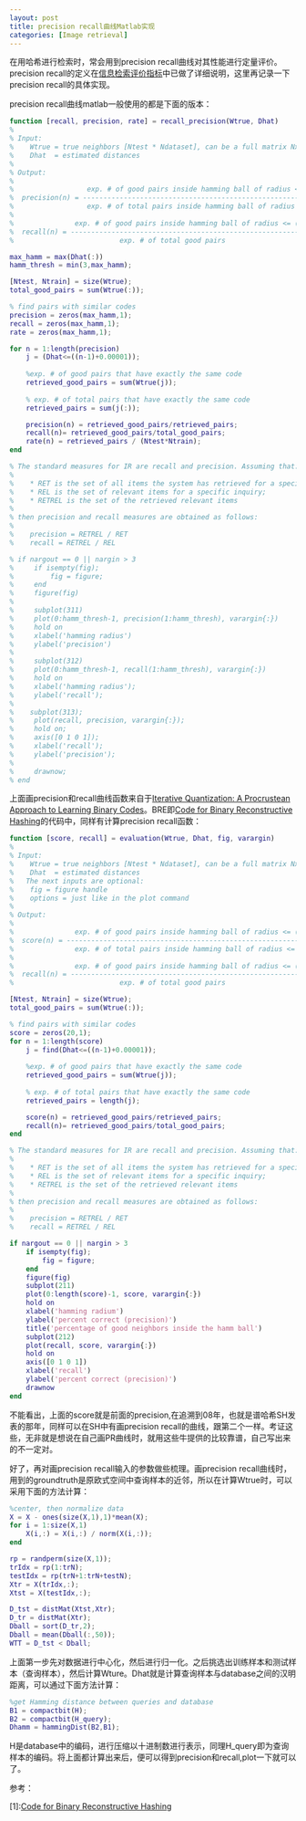 ```yaml
---
layout: post
title: precision recall曲线Matlab实现
categories: [Image retrieval]
---
```


在用哈希进行检索时，常会用到precision recall曲线对其性能进行定量评价。precision recall的定义在[信息检索评价指标](http://yuanyong.org/blog/evaluation-of-information-retrieval.html)中已做了详细说明，这里再记录一下precision recall的具体实现。

precision recall曲线matlab一般使用的都是下面的版本：

```matlab
function [recall, precision, rate] = recall_precision(Wtrue, Dhat)
%
% Input:
%    Wtrue = true neighbors [Ntest * Ndataset], can be a full matrix NxN
%    Dhat  = estimated distances
%
% Output:
%
%                  exp. # of good pairs inside hamming ball of radius <= (n-1)
%  precision(n) = --------------------------------------------------------------
%                  exp. # of total pairs inside hamming ball of radius <= (n-1)
%
%               exp. # of good pairs inside hamming ball of radius <= (n-1)
%  recall(n) = --------------------------------------------------------------
%                          exp. # of total good pairs 

max_hamm = max(Dhat(:))
hamm_thresh = min(3,max_hamm);

[Ntest, Ntrain] = size(Wtrue);
total_good_pairs = sum(Wtrue(:));

% find pairs with similar codes
precision = zeros(max_hamm,1);
recall = zeros(max_hamm,1);
rate = zeros(max_hamm,1);

for n = 1:length(precision)
    j = (Dhat<=((n-1)+0.00001));
    
    %exp. # of good pairs that have exactly the same code
    retrieved_good_pairs = sum(Wtrue(j));
    
    % exp. # of total pairs that have exactly the same code
    retrieved_pairs = sum(j(:));

    precision(n) = retrieved_good_pairs/retrieved_pairs;
    recall(n)= retrieved_good_pairs/total_good_pairs;
    rate(n) = retrieved_pairs / (Ntest*Ntrain);
end

% The standard measures for IR are recall and precision. Assuming that:
%
%    * RET is the set of all items the system has retrieved for a specific inquiry;
%    * REL is the set of relevant items for a specific inquiry;
%    * RETREL is the set of the retrieved relevant items 
%
% then precision and recall measures are obtained as follows:
%
%    precision = RETREL / RET
%    recall = RETREL / REL 

% if nargout == 0 || nargin > 3
%     if isempty(fig);
%         fig = figure;
%     end
%     figure(fig)
%     
%     subplot(311)
%     plot(0:hamm_thresh-1, precision(1:hamm_thresh), varargin{:})
%     hold on
%     xlabel('hamming radius')
%     ylabel('precision')
%     
%     subplot(312)
%     plot(0:hamm_thresh-1, recall(1:hamm_thresh), varargin{:})
%     hold on
%     xlabel('hamming radius');
%     ylabel('recall');
%         
%    subplot(313);
%     plot(recall, precision, varargin{:});
%     hold on;
%     axis([0 1 0 1]);
%     xlabel('recall');
%     ylabel('precision');
% 
%     drawnow;
% end
```
上面画precision和recall曲线函数来自于[Iterative Quantization: A Procrustean Approach to Learning Binary Codes](http://www.unc.edu/~yunchao/itq.htm)。BRE即[Code for Binary Reconstructive Hashing](http://www.cse.ohio-state.edu/~kulis/pubschron.htm)的代码中，同样有计算precision recall函数：

```matlab
function [score, recall] = evaluation(Wtrue, Dhat, fig, varargin)
%
% Input:
%    Wtrue = true neighbors [Ntest * Ndataset], can be a full matrix NxN
%    Dhat  = estimated distances
%   The next inputs are optional:
%    fig = figure handle
%    options = just like in the plot command
%
% Output:
%
%               exp. # of good pairs inside hamming ball of radius <= (n-1)
%  score(n) = --------------------------------------------------------------
%               exp. # of total pairs inside hamming ball of radius <= (n-1)
%
%               exp. # of good pairs inside hamming ball of radius <= (n-1)
%  recall(n) = --------------------------------------------------------------
%                          exp. # of total good pairs 

[Ntest, Ntrain] = size(Wtrue);
total_good_pairs = sum(Wtrue(:));

% find pairs with similar codes
score = zeros(20,1);
for n = 1:length(score)
    j = find(Dhat<=((n-1)+0.00001));
    
    %exp. # of good pairs that have exactly the same code
    retrieved_good_pairs = sum(Wtrue(j));
    
    % exp. # of total pairs that have exactly the same code
    retrieved_pairs = length(j);

    score(n) = retrieved_good_pairs/retrieved_pairs;
    recall(n)= retrieved_good_pairs/total_good_pairs;
end

% The standard measures for IR are recall and precision. Assuming that:
%
%    * RET is the set of all items the system has retrieved for a specific inquiry;
%    * REL is the set of relevant items for a specific inquiry;
%    * RETREL is the set of the retrieved relevant items 
%
% then precision and recall measures are obtained as follows:
%
%    precision = RETREL / RET
%    recall = RETREL / REL 

if nargout == 0 || nargin > 3
    if isempty(fig);
        fig = figure;
    end
    figure(fig)
    subplot(211)
    plot(0:length(score)-1, score, varargin{:})
    hold on
    xlabel('hamming radium')
    ylabel('percent correct (precision)')
    title('percentage of good neighbors inside the hamm ball')
    subplot(212)
    plot(recall, score, varargin{:})
    hold on
    axis([0 1 0 1])
    xlabel('recall')
    ylabel('percent correct (precision)')
    drawnow
end
```
不能看出，上面的score就是前面的precision,在追溯到08年，也就是谱哈希SH发表的那年，同样可以在SH中有画precision recall的曲线，跟第二个一样。考证这些，无非就是想说在自己画PR曲线时，就用这些牛提供的比较靠谱，自己写出来的不一定对。

好了，再对画precision recall输入的参数做些梳理。画precision recall曲线时，用到的groundtruth是原欧式空间中查询样本的近邻，所以在计算Wtrue时，可以采用下面的方法计算：

```matlab
%center, then normalize data
X = X - ones(size(X,1),1)*mean(X);
for i = 1:size(X,1)
    X(i,:) = X(i,:) / norm(X(i,:));
end

rp = randperm(size(X,1));
trIdx = rp(1:trN);
testIdx = rp(trN+1:trN+testN);
Xtr = X(trIdx,:);
Xtst = X(testIdx,:);

D_tst = distMat(Xtst,Xtr);
D_tr = distMat(Xtr);
Dball = sort(D_tr,2);
Dball = mean(Dball(:,50));
WTT = D_tst < Dball;
```
上面第一步先对数据进行中心化，然后进行归一化。之后挑选出训练样本和测试样本（查询样本），然后计算Wture。Dhat就是计算查询样本与database之间的汉明距离，可以通过下面方法计算：

```matlab
%get Hamming distance between queries and database
B1 = compactbit(H);
B2 = compactbit(H_query);
Dhamm = hammingDist(B2,B1);
```
H是database中的编码，进行压缩以十进制数进行表示，同理H_query即为查询样本的编码。将上面都计算出来后，便可以得到precision和recall,plot一下就可以了。

参考：

[1]:[Code for Binary Reconstructive Hashing](http://www.cse.ohio-state.edu/~kulis/pubschron.htm)

